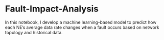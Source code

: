 # Fault-Impact-Analysis
 In this notebook, I develop a machine learning-based model to predict how each NE’s average data rate changes when a fault occurs based on network topology and historical data.
